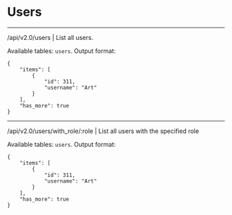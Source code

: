 # Users

---
/api/v2.0/users | List all users.

Available tables: `users`.
Output format:

    {
        "items": [
            {
                "id": 311,
                "username": "Art"
            }
        ],
        "has_more": true
    }


---
/api/v2.0/users/with_role/:role | List all users with the specified role

Available tables: `users`.
Output format:

    {
        "items": [
            {
                "id": 311,
                "username": "Art"
            }
        ],
        "has_more": true
    }
